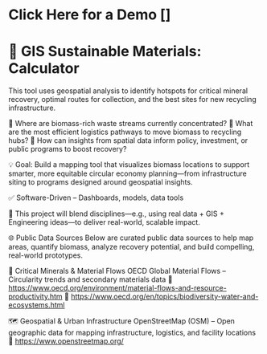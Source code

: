 # Click Here for a Demo []

# 🌊 GIS Sustainable Materials: Calculator

This tool uses geospatial analysis to identify hotspots for critical mineral recovery, optimal routes for collection, and the best sites for new recycling infrastructure.

🔹 Where are biomass-rich waste streams currently concentrated?
🔹 What are the most efficient logistics pathways to move biomass to recycling hubs?
🔹 How can insights from spatial data inform policy, investment, or public programs to boost recovery?

💡 Goal: Build a mapping tool that visualizes biomass locations to support smarter, more equitable circular economy planning—from infrastructure siting to programs designed around geospatial insights.

 ✅ Software-Driven – Dashboards, models, data tools

 🎯 This project will blend disciplines—e.g., using real data + GIS + Engineering ideas—to deliver real-world, scalable impact.

🌐 Public Data Sources
Below are curated public data sources to help map areas, quantify biomass, analyze recovery potential, and build compelling, real-world prototypes.

🔋 Critical Minerals & Material Flows
OECD Global Material Flows – Circularity trends and secondary materials data
 🔗 https://www.oecd.org/environment/material-flows-and-resource-productivity.htm
 🔗 https://www.oecd.org/en/topics/biodiversity-water-and-ecosystems.html

🗺️ Geospatial & Urban Infrastructure
OpenStreetMap (OSM) – Open geographic data for mapping infrastructure, logistics, and facility locations
 🔗 https://www.openstreetmap.org/ 
